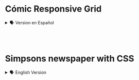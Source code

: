 # Cómic Responsive Grid

<details>
    <summary>🗣️ Version en Español</summary>

<details>
    <summary>🖥️ Diseño Web</summary>

![grid](https://user-images.githubusercontent.com/62949966/178023661-bb704ef1-a9ea-4aec-bfbd-fe27e2ab9bf9.png)

</details><br>

## Bienvenido al reto Cómic Responsive Grid! 👋

Maqueta un Cómic Responsive con Css Grid.<br><br>

## Herramientas. 

 - Html
 - Css
<br><br>

##  Instalación.

 - Comienza por clonar el respositorio: https://github.com/diegudeveloper/ProyectosCss.git
<br><br>

## Tu aporte.

No dudes en mencionar como se puede mejorar las estructuras con html y sobre todo el diseño con Css.

Debes recordar que se debe utilizar Css Grid.

Puedes crear una rama y realiza tus commits con cada cambio que realices.

<br><br>
## Implementando el Reto 📥📤

Crea tu propio diseño y solución, también puedes publicarlo en tu github y compártelo en las redes sociales para que podamos ver las distintas maneras de realizar este pequeño reto.

Utiliza el hashtag #RetosPlatziCSS en Twitter para llegar a más personas.

</details>

<br><br>
# Simpsons newspaper with CSS

<details>
    <summary>🗣️ English Version</summary>

<details>
    <summary>🖥️ Web design</summary>

![grid](https://user-images.githubusercontent.com/62949966/178023661-bb704ef1-a9ea-4aec-bfbd-fe27e2ab9bf9.png)

</details><br>

## Welcome to the Comic Responsive Grid challenge! 👋

Mockup a Responsive Comic with Css Grid.<br><br>

## Tools. 

 - Html
 - Css
<br><br>

## Installation.

 - Start by cloning the repository: https://github.com/diegudeveloper/ProyectosCss.git
<br><br>

## Your contribution.

Do not hesitate to mention how you can improve the structures with html and especially the design with Css.

You must remember to use Css Grid.

You can create a branch and make your commits with every change you make.

<br><br>
## Implementing the Challenge 📥📤

Create your own design and solution, you can also publish it in your github and share it on social networks so we can see the different ways to do this little challenge.

Use the hashtag #PlatziCSSChallenges on Twitter to reach more people.

</details>
